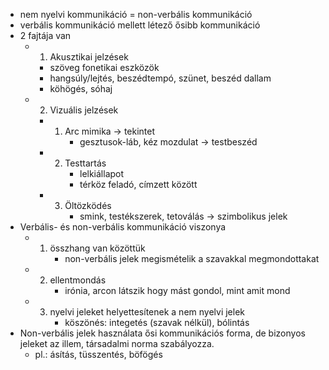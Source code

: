 - nem nyelvi kommunikáció = non-verbális kommunikáció
- verbális kommunikáció mellett létező ősibb kommunikáció
- 2 fajtája van
    - 1. Akusztikai jelzések
      - szöveg fonetikai eszközök
      - hangsúly/lejtés, beszédtempó, szünet, beszéd dallam
      - köhögés, sóhaj
      
    - 2. Vizuális jelzések
      - 1. Arc mimika -> tekintet
           - gesztusok-láb, kéz mozdulat -> testbeszéd
      - 2. Testtartás
           - lelkiállapot
           - térköz feladó, címzett között
      - 3. Öltözködés
           - smink, testékszerek, tetoválás -> szimbolikus jelek
- Verbális- és non-verbális kommunikáció viszonya
    - 1. összhang van közöttük
            - non-verbális jelek megismételik a szavakkal megmondottakat
    - 2. ellentmondás
            - irónia, arcon látszik hogy mást gondol, mint amit mond
    - 3. nyelvi jeleket helyettesítenek a nem nyelvi jelek
            - köszönés: integetés (szavak nélkül), bólintás
- Non-verbális jelek használata ősi kommunikációs forma, de bizonyos jeleket az illem, társadalmi norma szabályozza. 
    - pl.: ásítás, tüsszentés, böfögés